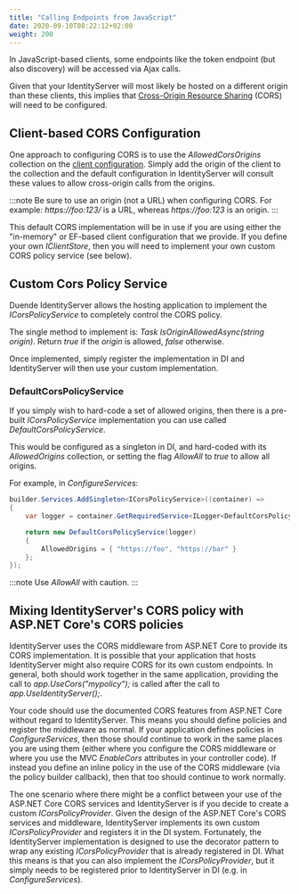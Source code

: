 ```yaml
---
title: "Calling Endpoints from JavaScript"
date: 2020-09-10T08:22:12+02:00
weight: 200
---
```


In JavaScript-based clients, some endpoints like the token endpoint (but also discovery) will be accessed via Ajax calls.

Given that your IdentityServer will most likely be hosted on a different origin than these clients, this implies that [Cross-Origin Resource Sharing](https://developer.mozilla.org/en-US/docs/Web/HTTP/CORS) (CORS) will need to be configured.

## Client-based CORS Configuration
One approach to configuring CORS is to use the *AllowedCorsOrigins* collection on the [client configuration](/identityserver/v7/reference/models/client#authentication--session-management).
Simply add the origin of the client to the collection and the default configuration in IdentityServer will consult these values to allow cross-origin calls from the origins.

:::note
Be sure to use an origin (not a URL) when configuring CORS. For example: *https://foo:123/* is a URL, whereas *https://foo:123* is an origin.
:::

This default CORS implementation will be in use if you are using either the "in-memory" or EF-based client configuration that we provide.
If you define your own *IClientStore*, then you will need to implement your own custom CORS policy service (see below).

## Custom Cors Policy Service
Duende IdentityServer allows the hosting application to implement the *ICorsPolicyService* to completely control the CORS policy.

The single method to implement is: *Task<bool> IsOriginAllowedAsync(string origin)*. 
Return *true* if the *origin* is allowed, *false* otherwise.

Once implemented, simply register the implementation in DI and IdentityServer will then use your custom implementation.

### DefaultCorsPolicyService

If you simply wish to hard-code a set of allowed origins, then there is a pre-built *ICorsPolicyService* implementation you can use called *DefaultCorsPolicyService*.

This would be configured as a singleton in DI, and hard-coded with its *AllowedOrigins* collection, or setting the flag *AllowAll*
 to *true* to allow all origins.

For example, in *ConfigureServices*:

```cs
builder.Services.AddSingleton<ICorsPolicyService>((container) =>
{
    var logger = container.GetRequiredService<ILogger<DefaultCorsPolicyService>>();

    return new DefaultCorsPolicyService(logger) 
    {
        AllowedOrigins = { "https://foo", "https://bar" }
    };
});
```

:::note
Use *AllowAll* with caution.
:::

## Mixing IdentityServer's CORS policy with ASP.NET Core's CORS policies
IdentityServer uses the CORS middleware from ASP.NET Core to provide its CORS implementation.
It is possible that your application that hosts IdentityServer might also require CORS for its own custom endpoints.
In general, both should work together in the same application, providing the call to *app.UseCors("mypolicy");* is called after the call to *app.UseIdentityServer();*.

Your code should use the documented CORS features from ASP.NET Core without regard to IdentityServer.
This means you should define policies and register the middleware as normal.
If your application defines policies in *ConfigureServices*, then those should continue to work in the same places you are using them (either where you configure the CORS middleware or where you use the MVC *EnableCors* attributes in your controller code).
If instead you define an inline policy in the use of the CORS middleware (via the policy builder callback), then that too should continue to work normally.

The one scenario where there might be a conflict between your use of the ASP.NET Core CORS services and IdentityServer is if you decide to create a custom *ICorsPolicyProvider*.
Given the design of the ASP.NET Core's CORS services and middleware, IdentityServer implements its own custom *ICorsPolicyProvider* and registers it in the DI system.
Fortunately, the IdentityServer implementation is designed to use the decorator pattern to wrap any existing  *ICorsPolicyProvider* that is already registered in DI.
What this means is that you can also implement the *ICorsPolicyProvider*, but it simply needs to be registered prior to IdentityServer in DI (e.g. in *ConfigureServices*).

